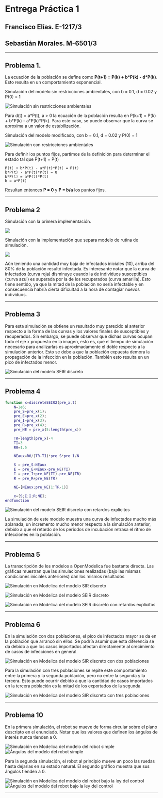 # Entrega Práctica 1 

## Francisco Elías. E-1217/3
## Sebastián Morales. M-6501/3 
---

## Problema 1.

La ecuación de la población se define como **P(t+1) = P(k) + b\*P(k) - d\*P(k)**. Esto resulta en un comportamiento exponencial. 

Simulación del modelo sin restricciones ambientales, con b = 0.1, d = 0.02 y P(0) = 1

![Simulación sin restricciones ambientales](./img/problema1_1.jpg)

Para d(t) = a\*P(t), a > 0 la ecuación de la población resulta en  P(k+1) = P(k) + b\*P(k) - a\*P(k)\*P(k). Para este caso, se puede observar que la curva se aproxima a un valor de estabilización.

Simulación del modelo modificado, con b = 0.1, d = 0.02 y P(0) = 1

![Simulación con restricciones ambientales](./img/problema1_2.jpg)

Para definir los puntos fijos, partimos de la definición para determinar el estado tal que P(t+1) = P(t)

```
P(t) + b*P(t) - a*P(t)*P(t) = P(t)
b*P(t) - a*P(t)*P(t) = 0
b*P(t) = a*P(t)*P(t)
b = a*P(t)
```

Resultan entonces **P = 0** y **P = b/a** los puntos fijos.

---

## Problema 2

Simulación con la primera implementación.

![](./img/problema2_1.jpg)

Simulación con la implementación que separa modelo de rutina de simulación.

![](./img/problema2_2.jpg)

Aún teniendo una cantidad muy baja de infectados iniciales (10), arriba del 80% de la población resultó infectada. Es interesante notar que la curva de infectados (curva roja) disminuye cuando la de individuos susceptibles (curva azul) es superada por la de los recuperados (curva amarilla). Esto tiene sentido, ya que la mitad de la población no sería infectable y en consecuencia habría cierta dificultad a la hora de contagiar nuevos individuos.

---

## Problema 3

Para esta simulación se obtiene un resultado muy parecido al anterior respecto a la forma de las curvas y los valores finales de susceptibles y recuperados. Sin embargo, se puede observar que dichas curvas ocupan todo el eje x propuesto en la imagen, esto es, que el tiempo de simulación necesario para analizarlas es aproximadamente el doble respecto a la simulación anterior. Esto se debe a que la población expuesta demora la propagación de la infección en la población. También esto resulta en un pico de infectados menor.

![Simulación del modelo SEIR discreto](./img/problema3.jpg)


---

## Problema 4

```matlab
function x=discreteSEIR2(pre_x,t)
    N=1e6;
    pre_S=pre_x(1);
    pre_E=pre_x(2);
    pre_I=pre_x(3);
    pre_R=pre_x(4);
    pre_NE = pre_x(5:length(pre_x))

    TR=length(pre_x)-4
    TI=3
    R0=1.5

    NEaux=R0/(TR-TI)*pre_S*pre_I/N

    S = pre_S-NEaux
    E = pre_E+NEaux-pre_NE(TI)
    I = pre_I+pre_NE(TI)-pre_NE(TR)
    R = pre_R+pre_NE(TR)

    NE=[NEaux;pre_NE(1:TR-1)]

    x=[S;E;I;R;NE];
endfunction
```

![Simulación del modelo SEIR discreto con retardos explícitos](./img/problema4.jpg)

La simulación de este modelo muestra una curva de infectados mucho más aplanada, un incremento mucho menor respecto a la simulación anterior, debido a que el retardo de los períodos de incubación retrasa el ritmo de infecciones en la población.

---

## Problema 5

La transcripción de los modelos a OpenModelica fue bastante directa. Las gráficas muestran que las simulaciones realizadas (bajo las mismas condiciones iniciales anteriores) dan los mismos resultados.

![Simulación en Modelica del modelo SIR discreto](./img/problema5_1.png)


![Simulación en Modelica del modelo SEIR discreto](./img/problema5_2.png)


![Simulación en Modelica del modelo SEIR discreto con retardos explícitos](./img/problema5_3.png)

---

## Problema 6

En la simulación con dos poblaciones, el pico de infectados mayor se da en la población que arrancó sin ellos. Se podría asumir que esta diferencia se da debido a que los casos importados afectan directamente al crecimiento de casos de infecciones en general.

![Simulación en Modelica del modelo SIR discreto con dos poblaciones](./img/problema6_1.png)

Para la simulación con tres poblaciones se repite este comportamiento entre la primera y la segunda población, pero no entre la segunda y la tercera. Esto puede ocurrir debido a que la cantidad de casos importados en la tercera población es la mitad de los exportados de la segunda. 

![Simulación en Modelica del modelo SIR discreto con tres poblaciones](./img/problema6_2.png)

---

## Problema 10

En la primera simulación, el robot se mueve de forma circular sobre el plano descripto en el enunciado. Notar que los valores que definen los ángulos de interés nunca tienden a 0.

![Simulación en Modelica del modelo del robot simple](./img/problema10_1.png)
![Ángulos del modelo del robot simple](./img/problema10_1ang.png)

Para la segunda simulación, el robot al principio mueve un poco las ruedas hasta dejarlas en su estado natural. El segundo gráfico muestra que sus ángulos tienden a 0.

![Simulación en Modelica del modelo del robot bajo la ley del control](./img/problema10_2.png)
![Ángulos del modelo del robot bajo la ley del control](./img/problema10_2ang.png)

---

